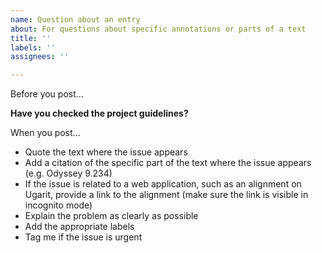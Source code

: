 ```yaml
---
name: Question about an entry
about: For questions about specific annotations or parts of a text
title: ''
labels: ''
assignees: ''

---
```


Before you post... 

**Have you checked the project guidelines?**

When you post... 

* Quote the text where the issue appears
* Add a citation of the specific part of the text where the issue appears (e.g. Odyssey 9.234) 
* If the issue is related to a web application, such as an alignment on Ugarit, provide a link to the alignment (make sure the link is visible in incognito mode) 
* Explain the problem as clearly as possible
* Add the appropriate labels
* Tag me if the issue is urgent
